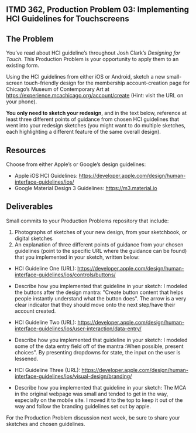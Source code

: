 ## ITMD 362, Production Problem 03: Implementing HCI Guidelines for Touchscreens

## The Problem

You’ve read about HCI guideline’s throughout Josh Clark’s *Designing for Touch*. This Production
Problem is your opportunity to apply them to an existing form.

Using the HCI guidelines from either iOS or Android, sketch a new small-screen touch-friendly design
for the membership account-creation page for Chicago’s Museum of Contemporary Art at https://experience.mcachicago.org/account/create (Hint: visit the URL on your phone).

**You only need to sketch your redesign**, and in the text below, reference at least three different
points of guidance from chosen HCI guidelines that went into your redesign sketches (you might
want to do multiple sketches, each highlighting a different feature of the same overall design).

## Resources

Choose from either Apple’s or Google’s design guidelines:

* Apple iOS HCI Guidelines:
  https://developer.apple.com/design/human-interface-guidelines/ios/
* Google Material Design 3 Guidelines:
  https://m3.material.io

## Deliverables

Small commits to your Production Problems repository that include:

1. Photographs of sketches of your new design, from your sketchbook, or digital sketches
2. An explanation of three different points of guidance from your chosen guidelines (point to the
   specific URL where the guidance can be found) that you implemented in your sketch, written below:

* HCI Guideline One (URL): https://developer.apple.com/design/human-interface-guidelines/ios/controls/buttons/
* Describe how you implemented that guideline in your sketch: I modeled the buttons after the design mantra: "Create button content that helps people instantly understand what the button does". The arrow is a very clear indicator that they should move onto the next step/have their account created.

* HCI Guideline Two (URL): https://developer.apple.com/design/human-interface-guidelines/ios/user-interaction/data-entry/
* Describe how you implemented that guideline in your sketch: I modeled some of the data entry field off of the mantra :When possible, present choices". By presenting dropdowns for state, the input on the user is lessened.

* HCI Guideline Three (URL): https://developer.apple.com/design/human-interface-guidelines/ios/visual-design/branding/
* Describe how you implemented that guideline in your sketch: The MCA in the original webpage was small and tended to get in the way, especially on the mobile site. I moved it to the top to keep it out of the way and follow the branding guidelines set out by apple.

For the Production Problem discussion next week, be sure to share your sketches and chosen
guidelines.
